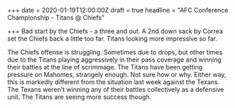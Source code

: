 +++
date = 2020-01-19T12:00:00Z
draft = true
headline = "AFC Conference Championship - Titans @ Chiefs"

+++
Bad start by the Chiefs - a three and out. A 2nd down sack by Correa set the Chiefs back a little too far. Titans looking more impressive so far.

The Chiefs offense is struggling. Sometimes due to drops, but other times due to the Titans playing aggressively in their pass coverage and winning their battles at the line of scrimmage. The Titans have been getting pressure on Mahomes, strangely enough. Not sure how or why. Either way, this is markedly different from the situation last week against the Texans. The Texans weren't winning any of their battles collectively as a defensive unit. The Titans are seeing more success though.